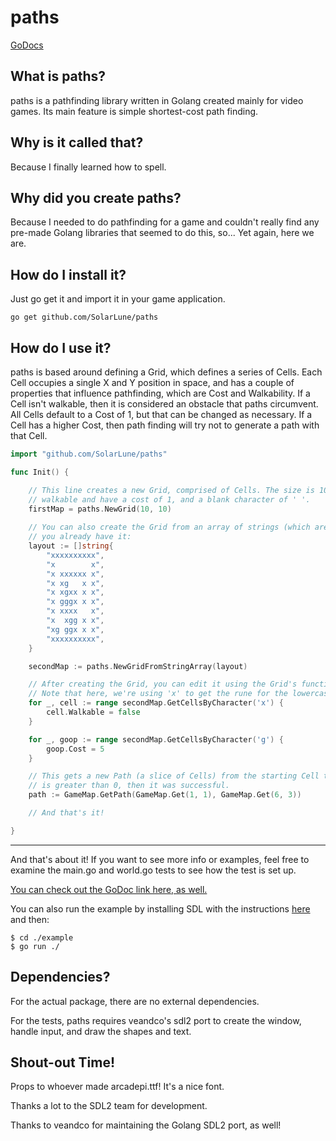 
# paths

[GoDocs](https://godoc.org/github.com/SolarLune/paths)

## What is paths?

paths is a pathfinding library written in Golang created mainly for video games. Its main feature is simple shortest-cost path finding.

## Why is it called that?

Because I finally learned how to spell.

## Why did you create paths?

Because I needed to do pathfinding for a game and couldn't really find any pre-made Golang libraries that seemed to do this, so... Yet again, here we are.

## How do I install it?

Just go get it and import it in your game application.

`go get github.com/SolarLune/paths`

## How do I use it?

paths is based around defining a Grid, which defines a series of Cells. Each Cell occupies a single X and Y position in space, and has a couple of properties that influence pathfinding, which are Cost and Walkability. If a Cell isn't walkable, then it is considered an obstacle that paths circumvent. All Cells default to a Cost of 1, but that can be changed as necessary. If a Cell has a higher Cost, then path finding will try not to generate a path with that Cell. 

```go
import "github.com/SolarLune/paths"

func Init() {

    // This line creates a new Grid, comprised of Cells. The size is 10x10. By default, all Cells are 
    // walkable and have a cost of 1, and a blank character of ' '.
    firstMap = paths.NewGrid(10, 10)
    
    // You can also create the Grid from an array of strings (which are interpreted as arrays of runes), if 
    // you already have it:
    layout := []string{
        "xxxxxxxxxx",
        "x        x",
        "x xxxxxx x",
        "x xg   x x",
        "x xgxx x x",
        "x gggx x x",
        "x xxxx   x",
        "x  xgg x x",
        "xg ggx x x",
        "xxxxxxxxxx",
    }

    secondMap := paths.NewGridFromStringArray(layout)

    // After creating the Grid, you can edit it using the Grid's functions.
    // Note that here, we're using 'x' to get the rune for the lowercase x character, not a string ("x").
    for _, cell := range secondMap.GetCellsByCharacter('x') {
        cell.Walkable = false
    }

    for _, goop := range secondMap.GetCellsByCharacter('g') {
        goop.Cost = 5
    }

    // This gets a new Path (a slice of Cells) from the starting Cell to the destination Cell. If the path's length
    // is greater than 0, then it was successful.
    path := GameMap.GetPath(GameMap.Get(1, 1), GameMap.Get(6, 3))

    // And that's it!

}

```
---

And that's about it! If you want to see more info or examples, feel free to examine the main.go and world.go tests to see how the test is set up.

[You can check out the GoDoc link here, as well.](https://godoc.org/github.com/SolarLune/paths)

You can also run the example by installing SDL with the instructions [here](https://github.com/veandco/go-sdl2#requirements)
and then:

```
$ cd ./example
$ go run ./
```

## Dependencies?

For the actual package, there are no external dependencies.

For the tests, paths requires veandco's sdl2 port to create the window, handle input, and draw the shapes and text.

## Shout-out Time!

Props to whoever made arcadepi.ttf! It's a nice font.

Thanks a lot to the SDL2 team for development.

Thanks to veandco for maintaining the Golang SDL2 port, as well!
